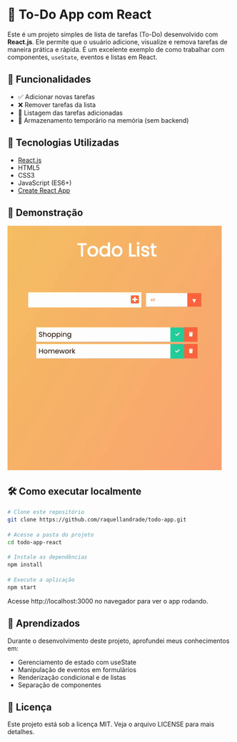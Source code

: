 # 📝 To-Do App com React

Este é um projeto simples de lista de tarefas (To-Do) desenvolvido com **React.js**. Ele permite que o usuário adicione, visualize e remova tarefas de maneira prática e rápida. É um excelente exemplo de como trabalhar com componentes, `useState`, eventos e listas em React.

## 🚀 Funcionalidades

- ✅ Adicionar novas tarefas
- ❌ Remover tarefas da lista
- 📄 Listagem das tarefas adicionadas
- 💾 Armazenamento temporário na memória (sem backend)

## 🧪 Tecnologias Utilizadas

- [React.js](https://reactjs.org/)
- HTML5
- CSS3
- JavaScript (ES6+)
- [Create React App](https://create-react-app.dev/)

## 📸 Demonstração

![todo-app-demo](./assets/todo-app-demo.gif)

## 🛠️ Como executar localmente

```bash
# Clone este repositório
git clone https://github.com/raquellandrade/todo-app.git

# Acesse a pasta do projeto
cd todo-app-react

# Instale as dependências
npm install

# Execute a aplicação
npm start
```

Acesse http://localhost:3000 no navegador para ver o app rodando.

## 📌 Aprendizados

Durante o desenvolvimento deste projeto, aprofundei meus conhecimentos em:
- Gerenciamento de estado com useState
- Manipulação de eventos em formulários
- Renderização condicional e de listas
- Separação de componentes

## 📄 Licença

Este projeto está sob a licença MIT. Veja o arquivo LICENSE para mais detalhes.
